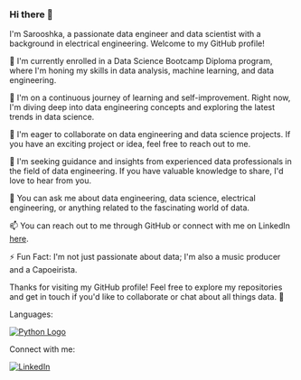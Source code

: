 ### Hi there 👋

I'm Sarooshka, a passionate data engineer and data scientist with a background in electrical engineering. Welcome to my GitHub profile!

🔭 I'm currently enrolled in a Data Science Bootcamp Diploma program, where I'm honing my skills in data analysis, machine learning, and data engineering.

🌱 I'm on a continuous journey of learning and self-improvement. Right now, I'm diving deep into data engineering concepts and exploring the latest trends in data science.

👯 I'm eager to collaborate on data engineering and data science projects. If you have an exciting project or idea, feel free to reach out to me.

🤔 I'm seeking guidance and insights from experienced data professionals in the field of data engineering. If you have valuable knowledge to share, I'd love to hear from you.

💬 You can ask me about data engineering, data science, electrical engineering, or anything related to the fascinating world of data.

📫 You can reach out to me through GitHub or connect with me on LinkedIn [here](https://www.linkedin.com/in/sarasalehi7/).

⚡ Fun Fact: I'm not just passionate about data; I'm also a music producer and a Capoeirista.

Thanks for visiting my GitHub profile! Feel free to explore my repositories and get in touch if you'd like to collaborate or chat about all things data. 🚀

Languages:

[![Python Logo](https://www.python.org/static/community_logos/python-logo.png)](https://www.python.org/)










Connect with me:

[![LinkedIn](https://images.app.goo.gl/U1PK2kdVbUQjyAgc9)](https://www.linkedin.com/in/sarasalehi7/)

 
